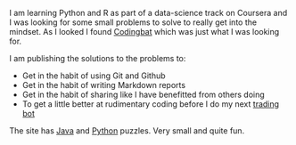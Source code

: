 I am learning Python and R as part of a data-science track on Coursera and I was looking for some small problems to solve to really get into the mindset. As I looked I found [Codingbat](http://codingbat.com/) which was just what I was looking for.

I am publishing the solutions to the problems to:

* Get in the habit of using Git and Github
* Get in the habit of writing Markdown reports
* Get in the habit of sharing like I have benefitted from others doing
* To get a little better at rudimentary coding before I do my next [trading bot]()

The site has [Java](http://codingbat.com/java) and [Python](http://codingbat.com/python) puzzles. Very small and quite fun.
